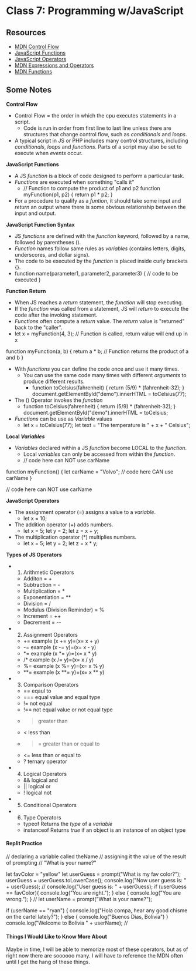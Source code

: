 # Class 7: Programming w/JavaScript

## Resources

* [MDN Control Flow](https://developer.mozilla.org/en-US/docs/Glossary/Control_flow)
* [JavaScript Functions](https://www.w3schools.com/js/js_functions.asp)
* [JavaScript Operators](https://www.w3schools.com/js/js_operators.asp)
* [MDN Expressions and Operators](https://developer.mozilla.org/en-US/docs/Web/JavaScript/Guide/Expressions_and_Operators)
* [MDN Functions](https://developer.mozilla.org/en-US/docs/Web/JavaScript/Guide/Functions)

## Some Notes

**Control Flow**

* Control Flow = the order in which the cpu executes statements in a script.
  * Code is run in order from first line to last line unless there are structures that change control flow, such as _conditionals_ and _loops_.
* A typical script in JS or PHP includes many control structures, including _conditionals_, _loops_ and _functions_. Parts of a script may also be set to execute when _events_ occur.

**JavaScript Functions**

* A JS _function_ is a block of code designed to perform a particular task.
* _Functions_ are executed when something "calls it"
  * // Function to compute the product of p1 and p2
function myFunction(p1, p2) {
  return p1 * p2;
}
* For a procedure to qualify as a _funtion_, it should take some input and _return_ an output where there is some obvious relationship between the input and output.

**JavaScript Function Syntax**

* JS _functions_ are defined with the _function_ keyword, followed by a name, followed by parentheses ().
* _Function_ names follow same rules as _variables_ (contains letters, digits, underscores, and dollar signs).
* The code to be executed by the _function_ is placed inside curly brackets {}.
* function name(parameter1, parameter2, parameter3) {
  // code to be executed
}

**Function Return**

* When JS reaches a _return_ statement, the _function_ will stop executing.
* If the _function_ was called from a statement, JS will _return_ to execute the code after the invoking statement.
* _Functions_ often compute a _return_ value. The _return_ value is "returned" back to the "caller".
* let x = myFunction(4, 3);   // Function is called, return value will end up in x

function myFunction(a, b) {
  return a * b;             // Function returns the product of a and b
}
* With _functions_ you can define the code once and use it many times.
  * You can use the same code many times with different _arguments_ to produce different results.
    * function toCelsius(fahrenheit) {
  return (5/9) * (fahrenheit-32);
}
document.getElementById("demo").innerHTML = toCelsius(77);
* The () Operator invokes the _function_
  * function toCelsius(fahrenheit) {
  return (5/9) * (fahrenheit-32);
}
document.getElementById("demo").innerHTML = toCelsius;
* _Functions_ can be use as _Variable_ values
  * let x = toCelsius(77);
let text = "The temperature is " + x + " Celsius";

**Local _Variables_**

* _Variables_ declared within a JS _function_ become LOCAL to the _function_.
  * Local _variables_ can only be accessed from within the _function_.
  * // code here can NOT use carName

function myFunction() {
  let carName = "Volvo";
  // code here CAN use carName
}

// code here can NOT use carName

**JavaScript Operators**

* The assignment operator (=) assigns a value to a _variable_.
  * let x = 10;
* The addition operator (+) adds numbers.
  * let x = 5;
let y = 2;
let z = x + y;
* The multiplication operator (*) multiplies numbers.
  * let x = 5;
let y = 2;
let z = x * y;

**Types of JS Operators**
* 1. Arithmetic Operators
  * Additon = +
  * Subtraction = -
  * Multiplication = *
  * Exponentiation = **
  * Division = /
  * Modulus (Division Reminder) = %
  * Increment = ++
  * Decrement = --
* 2. Assignment Operators
  * +=  example (x += y)=(x= x + y)
  * -=  example (x -= y)=(x= x - y)
  * *=  example (x *= y)=(x= x * y)
  * /*  example (x /= y)=(x= x / y)
  * %=  example (x %= y)=(x= x % y)
  * **= example (x **= y)=(x= x ** y)
* 3. Comparison Operators
  * ==   eqaul to
  * ===  equal value and equal type
  * !=   not equal
  * !==  not equal value or not equal type
  * >    greater than
  * <    less than
  * >=   greater than or equal to
  * <=   less than or equal to
  * ?    ternary operator
* 4. Logical Operators
  * &&  logical and
  * ||  logical or
  * !   logical not
* 5. Conditional Operators
* 6. Type Operators
  * typeof       Returns the _type_ of a _variable_
  * instanceof   Returns _true_ if an object is an instance of an object type


#### Replit Practice

// declaring a variable called theName
// assigning it the value of the result of prompting
// "What is your name?"

let favColor = "yellow"
let userGuess = prompt("What is my fav color?");
userGuess = userGuess.toLowerCase();
console.log("Now user guess is: " + userGuess);
//
console.log("User guess is: " + userGuess);
if (userGuess == favColor){
  console.log("You are right.");
} else {
  console.log("You are wrong.");
}
//
let userName = prompt("What is your name?");

if (userName == "ryan") {
  console.log("Hola compa, hear any good chisme on the cartel lately?");
} else {
  console.log("Buenos Dias, Bolivia")
} 
console.log("Welcome to Bolivia " + userName);
//

#### Things I Would Like to Know More About

Maybe in time, I will be able to memorize most of these operators, but as of right now there are soooooo many. I will have to reference the MDN often until I get the hang of these things.



